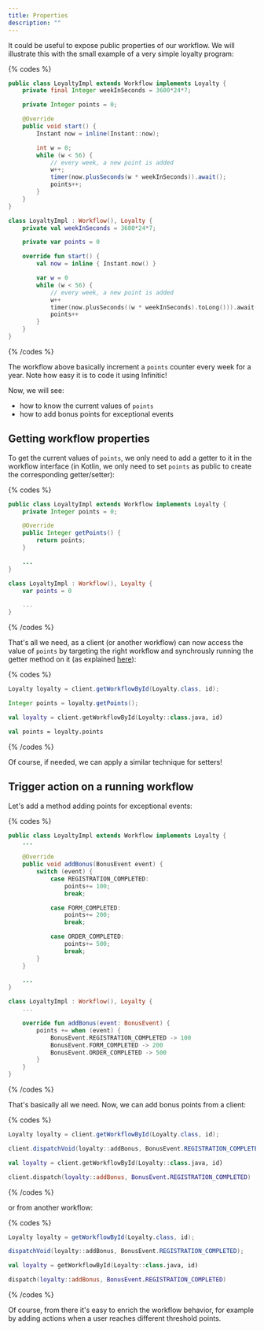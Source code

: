 ```yaml
---
title: Properties
description: ""
---
```


It could be useful to expose public properties of our workflow. We will illustrate this with the small example of a very simple loyalty program:

{% codes %}

```java
public class LoyaltyImpl extends Workflow implements Loyalty {
    private final Integer weekInSeconds = 3600*24*7;

    private Integer points = 0;

    @Override
    public void start() {
        Instant now = inline(Instant::now);

        int w = 0;
        while (w < 56) {
            // every week, a new point is added
            w++;
            timer(now.plusSeconds(w * weekInSeconds)).await();
            points++;
        }
    }
}
```

```kotlin
class LoyaltyImpl : Workflow(), Loyalty {
    private val weekInSeconds = 3600*24*7;

    private var points = 0

    override fun start() {
        val now = inline { Instant.now() }

        var w = 0
        while (w < 56) {
            // every week, a new point is added
            w++
            timer(now.plusSeconds((w * weekInSeconds).toLong())).await()
            points++
        }
    }
}
```

{% /codes %}

The workflow above basically increment a `points` counter every week for a year. Note how easy it is to code it using Infinitic!

Now, we will see:

- how to know the current values of `points`
- how to add bonus points for exceptional events

## Getting workflow properties

To get the current values of `points`, we only need to add a getter to it in the workflow interface
(in Kotlin, we only need to set `points` as public to create the corresponding getter/setter):

{% codes %}

```java
public class LoyaltyImpl extends Workflow implements Loyalty {
    private Integer points = 0;

    @Override
    public Integer getPoints() {
        return points;
    }

    ...
}
```

```kotlin
class LoyaltyImpl : Workflow(), Loyalty {
    var points = 0

    ...
}
```

{% /codes %}

That's all we need, as a client (or another workflow) can now access the value of `points` by targeting the right workflow and synchrously running the getter method on it (as explained [here](workflows/parallel#parallel-methods)):

{% codes %}

```java
Loyalty loyalty = client.getWorkflowById(Loyalty.class, id);

Integer points = loyalty.getPoints();
```

```kotlin
val loyalty = client.getWorkflowById(Loyalty::class.java, id)

val points = loyalty.points
```

{% /codes %}

Of course, if needed, we can apply a similar technique for setters!

## Trigger action on a running workflow

Let's add a method adding points for exceptional events:

{% codes %}

```java
public class LoyaltyImpl extends Workflow implements Loyalty {
    ...

    @Override
    public void addBonus(BonusEvent event) {
        switch (event) {
            case REGISTRATION_COMPLETED:
                points+= 100;
                break;

            case FORM_COMPLETED:
                points+= 200;
                break;

            case ORDER_COMPLETED:
                points+= 500;
                break;
        }
    }

    ...
}
```

```kotlin
class LoyaltyImpl : Workflow(), Loyalty {
    ...

    override fun addBonus(event: BonusEvent) {
        points += when (event) {
            BonusEvent.REGISTRATION_COMPLETED -> 100
            BonusEvent.FORM_COMPLETED -> 200
            BonusEvent.ORDER_COMPLETED -> 500
        }
    }
}
```

{% /codes %}

That's basically all we need. Now, we can add bonus points from a client:

{% codes %}

```java
Loyalty loyalty = client.getWorkflowById(Loyalty.class, id);

client.dispatchVoid(loyalty::addBonus, BonusEvent.REGISTRATION_COMPLETED);
```

```kotlin
val loyalty = client.getWorkflowById(Loyalty::class.java, id)

client.dispatch(loyalty::addBonus, BonusEvent.REGISTRATION_COMPLETED)
```

{% /codes %}

or from another workflow:

{% codes %}

```java
Loyalty loyalty = getWorkflowById(Loyalty.class, id);

dispatchVoid(loyalty::addBonus, BonusEvent.REGISTRATION_COMPLETED);
```

```kotlin
val loyalty = getWorkflowById(Loyalty::class.java, id)

dispatch(loyalty::addBonus, BonusEvent.REGISTRATION_COMPLETED)
```

{% /codes %}

Of course, from there it's easy to enrich the workflow behavior, for example by adding actions when a user reaches different threshold points.
